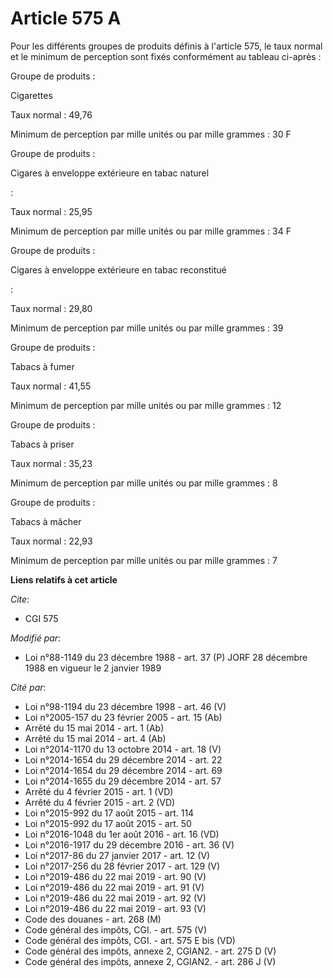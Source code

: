 # Article 575 A

Pour les différents groupes de produits définis à l'article 575, le taux normal et le minimum de perception sont fixés
conformément au tableau ci-après :

Groupe de produits :

Cigarettes

Taux normal : 49,76

Minimum de perception par mille unités  ou par mille    grammes : 30 F

Groupe de produits :

Cigares à enveloppe extérieure en tabac naturel

:

Taux normal : 25,95

Minimum de perception par mille unités  ou par mille    grammes : 34 F

Groupe de produits :

Cigares à enveloppe extérieure en tabac reconstitué

:

Taux normal : 29,80

Minimum de perception par mille unités  ou par mille    grammes : 39

Groupe de produits :

Tabacs à fumer

Taux normal : 41,55

Minimum de perception par mille unités  ou par mille    grammes : 12

Groupe de produits :

Tabacs à priser

Taux normal : 35,23

Minimum de perception par mille unités  ou par mille    grammes : 8

Groupe de produits :

Tabacs à mâcher

Taux normal : 22,93

Minimum de perception par mille unités  ou par mille    grammes : 7

**Liens relatifs à cet article**

_Cite_:

  - CGI 575

_Modifié par_:

  - Loi n°88-1149 du 23 décembre 1988 - art. 37 (P) JORF 28 décembre 1988 en vigueur le 2 janvier 1989

_Cité par_:

  - Loi n°98-1194 du 23 décembre 1998 - art. 46 (V)
  - Loi n°2005-157 du 23 février 2005 - art. 15 (Ab)
  - Arrêté du 15 mai 2014 - art. 1 (Ab)
  - Arrêté du 15 mai 2014 - art. 4 (Ab)
  - Loi n°2014-1170 du 13 octobre 2014 - art. 18 (V)
  - Loi n°2014-1654 du 29 décembre 2014 - art. 22
  - Loi n°2014-1654 du 29 décembre 2014 - art. 69
  - Loi n°2014-1655 du 29 décembre 2014 - art. 57
  - Arrêté du 4 février 2015 - art. 1 (VD)
  - Arrêté du 4 février 2015 - art. 2 (VD)
  - Loi n°2015-992 du 17 août 2015 - art. 114
  - Loi n°2015-992 du 17 août 2015 - art. 50
  - Loi n°2016-1048 du 1er août 2016 - art. 16 (VD)
  - Loi n°2016-1917 du 29 décembre 2016 - art. 36 (V)
  - Loi n°2017-86 du 27 janvier 2017 - art. 12 (V)
  - Loi n°2017-256 du 28 février 2017 - art. 129 (V)
  - Loi n°2019-486 du 22 mai 2019 - art. 90 (V)
  - Loi n°2019-486 du 22 mai 2019 - art. 91 (V)
  - Loi n°2019-486 du 22 mai 2019 - art. 92 (V)
  - Loi n°2019-486 du 22 mai 2019 - art. 93 (V)
  - Code des douanes - art. 268 (M)
  - Code général des impôts, CGI. - art. 575 (V)
  - Code général des impôts, CGI. - art. 575 E bis (VD)
  - Code général des impôts, annexe 2, CGIAN2. - art. 275 D (V)
  - Code général des impôts, annexe 2, CGIAN2. - art. 286 J (V)

